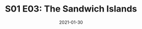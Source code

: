 ---
title: "S01 E03: The Sandwich Islands"
date: 2021-01-30
description: "Hawaiian Memory Fragments, Lucid Dreaming, and Goal Setting"
tags: ["Newsletter"]
canonicalUrl: "https://tinyletter.com/nikhilthota/letters/s01-e03-the-sandwich-islands"
readingTime: "9"
# favorite: true
emoji: 🏝
---